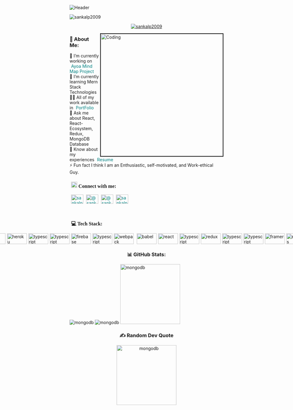    ![Header](https://res.cloudinary.com/dn2q6aoex/image/upload/v1673793194/github-header-image_nimfrj.png)
    <p><img src="https://komarev.com/ghpvc/?username=sankalp2009&label=Profile%20views&color=0e75b6&style=flat" alt="sankalp2009" /></p>
    <p align="center"><a href="https://github.com/ryo-ma/github-profile-trophy"><img src="https://github-profile-trophy.vercel.app/?username=sankalp2009" alt="sankalp2009" /></a></p>
     <img border="2px solid red" align="right" src="https://i.gifer.com/origin/46/462c6f5f67c13830cd9fcdbfc7b55ded_w200.webp" alt="Coding" width="400"  />
    <h3>💫 About Me:</h3>
    <div align="left">
    🔭 I’m currently working on <a style="text-decoration: none; padding-left: 5px; color: teal;" href="https://abandoned-blow-5122.vercel.app/" target="_blank">Ayoa Mind Map Project</a><br/>
    🌱 I’m currently learning Mern Stack Technologies<br/>
    👨‍💻 All of my work available in <a style="text-decoration: none; padding-left: 5px; color: teal;" href="https://sankalp2009.github.io/" target="_blank">PortFolio</a><br/>
    💬 Ask me about React, React-Ecosystem, Redux, MongoDB Database<br/>
    📄 Know about my experiences <a style="text-decoration: none; padding-left: 5px; color: teal;" href="https://drive.google.com/file/d/1nG-WuMZcYLKbbO_htiwMn6lNmC3_A5C6/view?usp=share_link">Resume</a><br/>
    ⚡ Fun fact I think I am an Enthusiastic, self-motivated, and Work-ethical Guy.
    </div> 
    <h3  style=" font-family: Poppins; margin-left: 1%;"><img src="https://cdn-icons-png.flaticon.com/512/1824/1824898.png" alt="sankalp2009" width="20px" height="20px"/> Connect with me:</h3>
    <p align="left">
        <a style="text-decoration: none; padding-left: 5px; color: teal;" href="https://linkedin.com/in/sankalp-patel-08b76017b" target="_blank"><img align="center" src="https://raw.githubusercontent.com/rahuldkjain/github-profile-readme-generator/master/src/images/icons/Social/linked-in-alt.svg" alt="sankalp-patel" height="30" width="40" /></a>
        <a style="text-decoration: none; padding-left: 5px; color: teal;" href="https://hashnode.com/@sankalp668" target="_blank"><img align="center" src="https://raw.githubusercontent.com/rahuldkjain/github-profile-readme-generator/master/src/images/icons/Social/hashnode.svg" alt="@sankalp668" height="30" width="40" /></a>
        <a style="text-decoration: none; padding-left: 5px; color: teal;" href="https://medium.com/@sankalppatel38" target="_blank"><img align="center" src="https://raw.githubusercontent.com/rahuldkjain/github-profile-readme-generator/master/src/images/icons/Social/medium.svg" alt="@sankalppatel38" height="30" width="40" /></a>
        <a style="text-decoration: none; padding-left: 5px; color: teal;" href="https://www.leetcode.com/sankalppatel38" target="_blank"><img align="center" src="https://raw.githubusercontent.com/rahuldkjain/github-profile-readme-generator/master/src/images/icons/Social/leet-code.svg" alt="sankalppatel38" height="30" width="40" /></a>
    </p>
    <br />
    <h3 style=" font-family: Poppins; margin-left: 1%;">💻 Tech Stack:</h3>
    <div style="display: flex; justify-content: center; align-items: center; gap: 5px;">
    <img src="https://img.shields.io/badge/html5-%23E34F26.svg?style=plastic&logo=html5&logoColor=white" alt="html5" width="65px" height="35px"/>
    <img src="https://img.shields.io/badge/css3-%231572B6.svg?style=plastic&logo=css3&logoColor=white" alt="css3" width="65px" height="35px"/>
    <img src="https://img.shields.io/badge/javascript-%23323330.svg?style=plastic&logo=javascript&logoColor=%23F7DF1E" alt="javascript" width="65px" height="35px"/>
    <img src="https://img.shields.io/badge/bootstrap-%23563D7C.svg?style=plastic&logo=bootstrap&logoColor=white" alt="bootstrap" width="65px" height="35px"/>
    <img src="https://img.shields.io/badge/SASS-hotpink.svg?style=plastic&logo=SASS&logoColor=white" alt="sass" width="65px" height="35px"/> 
    <img src="https://img.shields.io/badge/heroku-%23430098.svg?style=plastic&logo=heroku&logoColor=white" alt="heroku" width="65px" height="35px"/>
    <img src="https://img.shields.io/badge/netlify-%23000000.svg?style=plastic&logo=netlify&logoColor=#00C7B7" alt="typescript" width="65px" height="35px"/>
    <img src="https://img.shields.io/badge/vercel-%23000000.svg?style=plastic&logo=vercel&logoColor=white" alt="typescript" width="65px" height="35px"/>
    <img src="https://img.shields.io/badge/firebase-%23039BE5.svg?style=plastic&logo=firebase" alt="firebase" width="65px" height="35px"/>
    <img src="https://img.shields.io/badge/NPM-%23000000.svg?style=plastic&logo=npm&logoColor=white" alt="typescript" width="65px" height="35px"/>
    <img src="https://img.shields.io/badge/webpack-%238DD6F9.svg?style=plastic&logo=webpack&logoColor=black" alt="webpack" width="65px" height="35px"/></p>
    <img src="https://img.shields.io/badge/Babel-F9DC3e?style=plastic&logo=babel&logoColor=black" alt="babel" width="65px" height="35px"/>
    <img src="https://img.shields.io/badge/react-%2320232a.svg?style=plastic&logo=react&logoColor=%2361DAFB" alt="react" width="65px" height="35px"/>
    <img src="https://img.shields.io/badge/React_Router-CA4245?style=plastic&logo=react-router&logoColor=white" alt="typescript" width="65px" height="35px"/>
    <img src="https://img.shields.io/badge/redux-%23593d88.svg?style=plastic&logo=redux&logoColor=white" alt="redux" width="65px" height="35px"/> </a>
    <img src="https://img.shields.io/badge/chakra-%234ED1C5.svg?style=plastic&logo=chakraui&logoColor=white" alt="typescript" width="65px" height="35px"/>
    <img src="https://img.shields.io/badge/styled--components-DB7093?style=plastic&logo=styled-components&logoColor=white" alt="typescript" width="65px" height="35px"/>
    <img src="https://img.shields.io/badge/Framer-black?style=plastic&logo=framer&logoColor=blue" alt="framer" width="65px" height="35px"/>
    <img src="https://img.shields.io/badge/express.js-%23404d59.svg?style=plastic&logo=express&logoColor=%2361DAFB" alt="express" width="65px" height="35px"/>
    <img src="https://img.shields.io/badge/MongoDB-%234ea94b.svg?style=plastic&logo=mongodb&logoColor=white" alt="mongodb" width="65px" height="35px"/>
    <img src="https://img.shields.io/badge/Postman-FF6C37?style=plastic&logo=postman&logoColor=white" alt="postman" width="65px" height="35px"/>
    <img src="https://img.shields.io/badge/JWT-black?style=plastic&logo=JSON%20web%20tokens" alt="typescript" width="65px" height="35px"/>
    <img src="https://img.shields.io/badge/figma-%23F24E1E.svg?style=plastic&logo=figma&logoColor=white" alt="typescript" width="65px" height="35px"/>
</div>
<h3 align="center">📊 GitHub Stats:</h3>
<div display="flex" gap="20px">
    <img src="https://github-readme-stats.vercel.app/api?username=Sankalp2009&theme=tokyonight&hide_border=true&include_all_commits=false&count_private=false" alt="mongodb" />
    <img src="https://github-readme-streak-stats.herokuapp.com/?user=Sankalp2009&theme=tokyonight&hide_border=true" alt="mongodb" />
    <img src="https://github-readme-stats.vercel.app/api/top-langs/?username=Sankalp2009&theme=tokyonight&hide_border=true&include_all_commits=false&count_private=false&layout=compact" alt="mongodb" width="auto" height="196" />
</div>
<div align="center">
<h3>✍️ Random Dev Quote</h3>
<img src="https://quotes-github-readme.vercel.app/api?type=horizontal&theme=radical" alt="mongodb" width="auto" height="196px"/>
</div>

